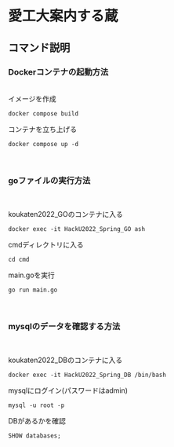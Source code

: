 # 愛工大案内する蔵
## コマンド説明

### Dockerコンテナの起動方法
<br />
イメージを作成

```
docker compose build
```
コンテナを立ち上げる
```
docker compose up -d
```

<br />

### goファイルの実行方法
<br />

koukaten2022_GOのコンテナに入る
```
docker exec -it HackU2022_Spring_GO ash
```
cmdディレクトリに入る

```
cd cmd
```
main.goを実行
```
go run main.go
```
<br />

### mysqlのデータを確認する方法
<br />

koukaten2022_DBのコンテナに入る
```
docker exec -it HackU2022_Spring_DB /bin/bash
```
mysqlにログイン(パスワードはadmin)
```
mysql -u root -p
```
DBがあるかを確認
```
SHOW databases;
```

<br />
